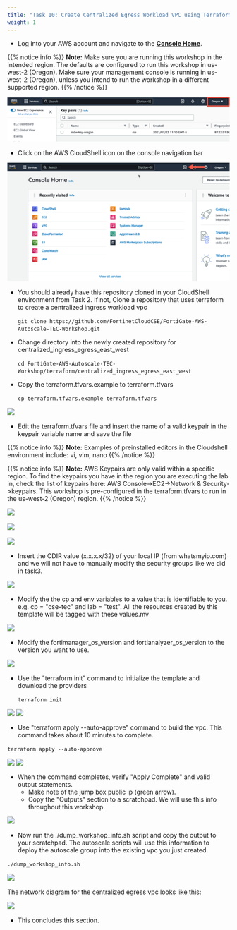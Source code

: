 ```yaml
---
title: "Task 10: Create Centralized Egress Workload VPC using Terraform in AWS Cloudshell"
weight: 1
---
```


* Log into your AWS account and navigate to the [**Console Home**](https://us-west-2.console.aws.amazon.com/console/home?region=us-west-2#).

{{% notice info %}}
**Note:** Make sure you are running this workshop in the intended region. The defaults are configured to run this workshop in us-west-2 (Oregon). Make sure your management console is running in us-west-2 (Oregon), unless you intend to run the workshop in a different supported region.
{{% /notice %}}

![](image-t10-0.png)

* Click on the AWS CloudShell icon on the console navigation bar

![](image-t10-1.png)

* You should already have this repository cloned in your CloudShell environment from Task 2. If not, Clone a repository that uses terraform to create a centralized ingress workload vpc

  ``` git clone https://github.com/FortinetCloudCSE/FortiGate-AWS-Autoscale-TEC-Workshop.git ```

* Change directory into the newly created repository for centralized_ingress_egress_east_west

  ``` cd FortiGate-AWS-Autoscale-TEC-Workshop/terraform/centralized_ingress_egress_east_west ```
  
* Copy the terraform.tfvars.example to terraform.tfvars

  ``` cp terraform.tfvars.example terraform.tfvars ```
  
![](image-t10-2.png)

* Edit the terraform.tfvars file and insert the name of a valid keypair in the keypair variable name and save the file

{{% notice info %}}
**Note:** Examples of preinstalled editors in the Cloudshell environment include: vi, vim, nano
{{% /notice %}}

{{% notice info %}}
**Note:** AWS Keypairs are only valid within a specific region. To find the keypairs you have in the region you are executing the lab in, check the list of keypairs here: AWS Console->EC2->Network & Security->keypairs. 
This workshop is pre-configured in the terraform.tfvars to run in the us-west-2 (Oregon) region. 
{{% /notice %}}

![](image-t10-2a.png)

![](image-t10-2b.png)

![](image-t10-3.png)

* Insert the CDIR value (x.x.x.x/32) of your local IP (from whatsmyip.com) and we will not have to manually modify the security groups like we did in task3. 

![](image-t10-3c.png)

* Modify the the cp and env variables to a value that is identifiable to you. e.g. cp = "cse-tec" and lab = "test". All the resources created by this template will be tagged with these values.mv 

![](image-t10-3a.png)

* Modify the fortimanager_os_version and fortianalyzer_os_version to the version you want to use. 

![](image-t10-3b.png)

* Use the "terraform init" command to initialize the template and download the providers

  ``` terraform init ```

![](image-t10-4.png)
![](image-t10-4a.png)

* Use "terraform apply --auto-approve" command to build the vpc. This command takes about 10 minutes to complete.

``` terraform apply --auto-approve ```

![](image-t10-5a.png)
![](image-t10-5b.png)

* When the command completes, verify "Apply Complete" and valid output statements.
  * Make note of the jump box public ip (green arrow).
  * Copy the "Outputs" section to a scratchpad. We will use this info throughout this workshop.

![](image-t10-5c.png)

* Now run the ./dump_workshop_info.sh script and copy the output to your scratchpad. The autoscale scripts will use this information to deploy the autoscale group into the existing vpc you just created. 

``` ./dump_workshop_info.sh ```

![](image-t10-5d.png)

The network diagram for the centralized egress vpc looks like this:

![](image-centralized-egress.png)

* This concludes this section.
